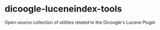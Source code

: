 # dicoogle-luceneindex-tools
Open-source collection of utilities related to the Dicoogle's Lucene Plugin
